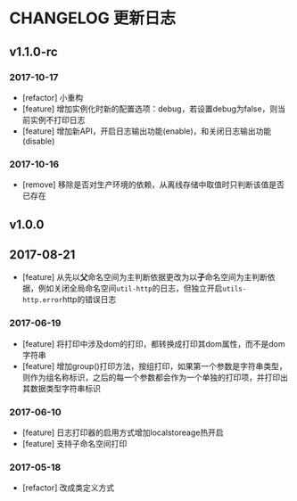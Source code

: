 # CHANGELOG 更新日志

## v1.1.0-rc
### 2017-10-17
- [refactor] 小重构
- [feature] 增加实例化时新的配置选项：debug，若设置debug为false，则当前实例不打印日志
- [feature] 增加新API，开启日志输出功能(enable)，和关闭日志输出功能(disable)

### 2017-10-16
- [remove] 移除是否对生产环境的依赖，从离线存储中取值时只判断该值是否已存在

## v1.0.0
## 2017-08-21
- [feature] 从先以**父**命名空间为主判断依据更改为以**子**命名空间为主判断依据，例如关闭全局命名空间`util-http`的日志，但独立开启`utils-http.error`http的错误日志

### 2017-06-19
- [feature] 将打印中涉及dom的打印，都转换成打印其dom属性，而不是dom字符串
- [feature] 增加group()打印方法，按组打印，如果第一个参数是字符串类型，则作为组名称标识，之后的每一个参数都会作为一个单独的打印项，并打印出其数据类型字符串标识

### 2017-06-10
- [feature] 日志打印器的启用方式增加localstoreage热开启
- [feature] 支持子命名空间打印

### 2017-05-18
- [refactor] 改成类定义方式